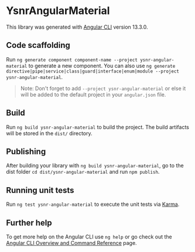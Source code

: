 # YsnrAngularMaterial

This library was generated with [Angular CLI](https://github.com/angular/angular-cli) version 13.3.0.

## Code scaffolding

Run `ng generate component component-name --project ysnr-angular-material` to generate a new component. You can also use `ng generate directive|pipe|service|class|guard|interface|enum|module --project ysnr-angular-material`.
> Note: Don't forget to add `--project ysnr-angular-material` or else it will be added to the default project in your `angular.json` file. 

## Build

Run `ng build ysnr-angular-material` to build the project. The build artifacts will be stored in the `dist/` directory.

## Publishing

After building your library with `ng build ysnr-angular-material`, go to the dist folder `cd dist/ysnr-angular-material` and run `npm publish`.

## Running unit tests

Run `ng test ysnr-angular-material` to execute the unit tests via [Karma](https://karma-runner.github.io).

## Further help

To get more help on the Angular CLI use `ng help` or go check out the [Angular CLI Overview and Command Reference](https://angular.io/cli) page.
